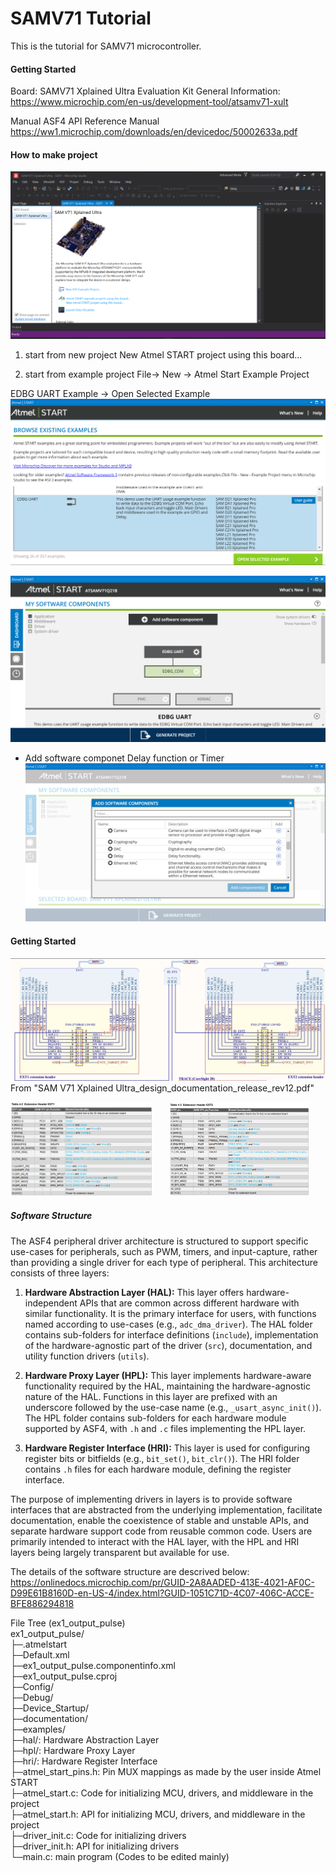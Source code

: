 # SAMV71 Tutorial

This is the tutorial for SAMV71 microcontroller.

#### Getting Started

Board:
SAMV71 Xplained Ultra Evaluation Kit
General Information: https://www.microchip.com/en-us/development-tool/atsamv71-xult

Manual
ASF4 API Reference Manual
https://ww1.microchip.com/downloads/en/devicedoc/50002633a.pdf

#### How to make project

![alt text](image/img_start.png)

1. start from new project
   New Atmel START project using this board...

1. start from example project
   File-> New -> Atmel Start Example Project

EDBG UART Example
-> Open Selected Example
![alt text](image/img_select.png)

![alt text](image/img_soft_comp.png)

- Add software componet
  Delay function or Timer
  ![alt text](image/img_soft_comp_add.png)

#### Getting Started

![alt text](image/img_ext_header.png)
From "SAM V71 Xplained Ultra_design_documentation_release_rev12.pdf"

<img src='image/img_ext1.png' width='45%'>　　<img src='image/img_ext2.png' width='44%'>

##### Software Structure

The ASF4 peripheral driver architecture is structured to support specific use-cases for peripherals, such as PWM, timers, and input-capture, rather than providing a single driver for each type of peripheral. This architecture consists of three layers:

1. **Hardware Abstraction Layer (HAL):** This layer offers hardware-independent APIs that are common across different hardware with similar functionality. It is the primary interface for users, with functions named according to use-cases (e.g., `adc_dma_driver`). The HAL folder contains sub-folders for interface definitions (`include`), implementation of the hardware-agnostic part of the driver (`src`), documentation, and utility function drivers (`utils`).

2. **Hardware Proxy Layer (HPL):** This layer implements hardware-aware functionality required by the HAL, maintaining the hardware-agnostic nature of the HAL. Functions in this layer are prefixed with an underscore followed by the use-case name (e.g., `_usart_async_init()`). The HPL folder contains sub-folders for each hardware module supported by ASF4, with `.h` and `.c` files implementing the HPL layer.

3. **Hardware Register Interface (HRI):** This layer is used for configuring register bits or bitfields (e.g., `bit_set()`, `bit_clr()`). The HRI folder contains `.h` files for each hardware module, defining the register interface.

The purpose of implementing drivers in layers is to provide software interfaces that are abstracted from the underlying implementation, facilitate documentation, enable the coexistence of stable and unstable APIs, and separate hardware support code from reusable common code. Users are primarily intended to interact with the HAL layer, with the HPL and HRI layers being largely transparent but available for use.

The details of the software structure are descrived below:  
https://onlinedocs.microchip.com/pr/GUID-2A8AADED-413E-4021-AF0C-D99E61B8160D-en-US-4/index.html?GUID-1051C71D-4C07-406C-ACCE-BFE886294818

File Tree (ex1_output_pulse)  
ex1_output_pulse/  
├─.atmelstart  
├─Default.xml  
├─ex1_output_pulse.componentinfo.xml  
├─ex1_output_pulse.cproj  
├─Config/  
├─Debug/  
├─Device_Startup/  
├─documentation/  
├─examples/  
├─hal/: Hardware Abstraction Layer  
├─hpl/: Hardware Proxy Layer  
├─hri/: Hardware Register Interface  
├─atmel_start_pins.h: Pin MUX mappings as made by the user inside Atmel START  
├─atmel_start.c: Code for initializing MCU, drivers, and middleware in the project  
├─atmel_start.h: API for initializing MCU, drivers, and middleware in the project  
├─driver_init.c: Code for initializing drivers  
├─driver_init.h: API for initializing drivers  
└─main.c: main program (Codes to be edited mainly)
